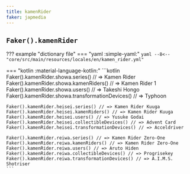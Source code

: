 ```yaml
---
title: kamenRider
faker: japmedia
---
```


## `Faker().kamenRider`

??? example "dictionary file"
    === "yaml :simple-yaml:"
        ```yaml
        --8<-- "core/src/main/resources/locales/en/kamen_rider.yml"
        ```

=== "kotlin :material-language-kotlin:"
    ```kotlin
    Faker().kamenRider.showa.series() // => Kamen Rider
    Faker().kamenRider.showa.kamenRiders() // => Kamen Rider 1
    Faker().kamenRider.showa.users() // => Takeshi Hongo
    Faker().kamenRider.showa.transformationDevices() // => Typhoon

    Faker().kamenRider.heisei.series() // => Kamen Rider Kuuga
    Faker().kamenRider.heisei.kamenRiders() // => Kamen Rider Kuuga
    Faker().kamenRider.heisei.users() // => Yusuke Godai
    Faker().kamenRider.heisei.collectibleDevices() // => Advent Card
    Faker().kamenRider.heisei.transformationDevices() // => Acceldriver

    Faker().kamenRider.reiwa.series() // => Kamen Rider Zero-One
    Faker().kamenRider.reiwa.kamenRiders() // => Kamen Rider Zero-One
    Faker().kamenRider.reiwa.users() // => Aruto Hiden
    Faker().kamenRider.reiwa.collectibleDevices() // => Progrisekey
    Faker().kamenRider.reiwa.transformationDevices() // => A.I.M.S. Shotriser
    ```
